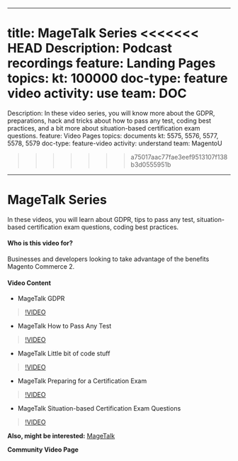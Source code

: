 
---
title: MageTalk Series
<<<<<<< HEAD
Description: Podcast recordings
feature: Landing Pages
topics:
kt: 100000
doc-type: feature video
activity: use
team: DOC
=======
Description: In these video series, you will know more about the GDPR, preparations, hack and tricks about how to pass any test, coding best practices, and a bit more about situation-based certification exam questions.
feature: Video Pages
topics: documents
kt: 5575, 5576, 5577, 5578, 5579
doc-type: feature-video
activity: understand
team: MagentoU
>>>>>>> a75017aac77fae3eef9513107f138b3d0555951b
---
# MageTalk Series

In these videos, you will learn about GDPR, tips to pass any test, situation-based certification exam questions, coding best practices.

#### Who is this video for?
Businesses and developers looking to take advantage of the benefits Magento Commerce 2.

#### Video Content
* MageTalk GDPR
>[!VIDEO](https://video.tv.adobe.com/v/35763)
* MageTalk How to Pass Any Test
>[!VIDEO](https://video.tv.adobe.com/v/35764)
* MageTalk Little bit of code stuff
>[!VIDEO](https://video.tv.adobe.com/v/35765)
* MageTalk Preparing for a Certification Exam
>[!VIDEO](https://video.tv.adobe.com/v/35766)
* MageTalk Situation-based Certification Exam Questions
>[!VIDEO](https://video.tv.adobe.com/v/35767)

**Also, might be interested:**
[MageTalk](https://magetalk.com/)

**Community Video Page**